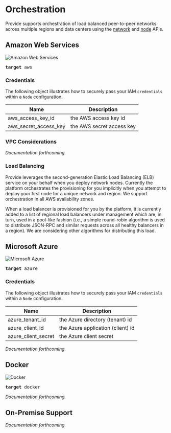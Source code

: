# Orchestration

Provide supports orchestration of load balanced peer-to-peer networks across multiple regions and data centers using the [network](/microservices/goldmine#networks) and [node](/microservices/goldmine#node) APIs.

## Amazon Web Services

<img class="cloud-provider" alt="Amazon Web Services" src="https://s3.amazonaws.com/static.provide.services/img/aws-light.png" />

<pre><b>target</b>&nbsp;aws</pre>

### Credentials

The following object illustrates how to securely pass your IAM `credentials` within a `Node` configuration.

Name | Description
--------- | -------- |
aws_access_key_id | the AWS access key id
aws_secret_access_key | the AWS secret access key

### VPC Considerations

<i>Documentation forthcoming.</i>

### Load Balancing

Provide leverages the second-generation Elastic Load Balancing (ELB) service on your behalf when you deploy network nodes. Currently the platform orchestrates the provisioning for you implicitly when you attempt to deploy your first node for a unique network and region. We support orchestration in all AWS availability zones.

When a load balancer is provisioned for you by the platform, it is currently added to a list of regional load balancers under management which are, in turn, used in a pool-like fashion (i.e., a simple round-robin algorithm is used to distribute JSON-RPC and similar requests across all healthy balancers in a region). We are considering other algorithms for distributing this load.

## Microsoft Azure

<img class="cloud-provider" alt="Microsoft Azure" src="https://s3.amazonaws.com/static.provide.services/img/azure-light.png" />

<pre><b>target</b>&nbsp;azure</pre>

### Credentials

The following object illustrates how to securely pass your IAM `credentials` within a `Node` configuration.

Name | Description
--------- | -------- |
azure_tenant_id | the Azure directory (tenant) id
azure_client_id | the Azure application (client) id
azure_client_secret | the Azure client secret

<i>Documentation forthcoming.</i>

## Docker

<img class="cloud-provider" alt="Docker" src="https://s3.amazonaws.com/static.provide.services/img/docker-light.png" />

<pre><b>target</b>&nbsp;docker</pre>

<i>Documentation forthcoming.</i>

## On-Premise Support

<i>Documentation forthcoming.</i>
